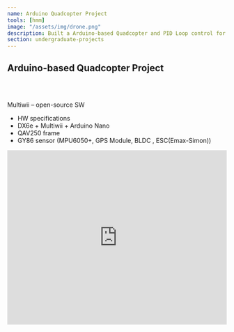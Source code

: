 ```yaml
---
name: Arduino Quadcopter Project
tools: [hmm]
image: "/assets/img/drone.png"
description: Built a Arduino-based Quadcopter and PID Loop control for hovering
section: undergraduate-projects
---
```


## Arduino-based Quadcopter Project
### ㅤ
Multiwii – open-source SW
- HW specifications
- DX6e + Multiwii + Arduino Nano
- QAV250 frame
- GY86 sensor (MPU6050+, GPS Module, BLDC , ESC(Emax-Simon))

<iframe
  width="100%" height="400"
  src="https://www.youtube.com/embed/Pk393U99i9s?si=5vhrG-qfrt9o6udPautoplay=1&mute=1"
  frameborder="0" allow="autoplay; encrypted-media" allowfullscreen>
</iframe>